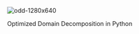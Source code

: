 ![odd-1280x640](https://user-images.githubusercontent.com/15614155/74994585-39e82c80-542d-11ea-8cde-a2c2a6f95dbf.png)

Optimized Domain Decomposition in Python
